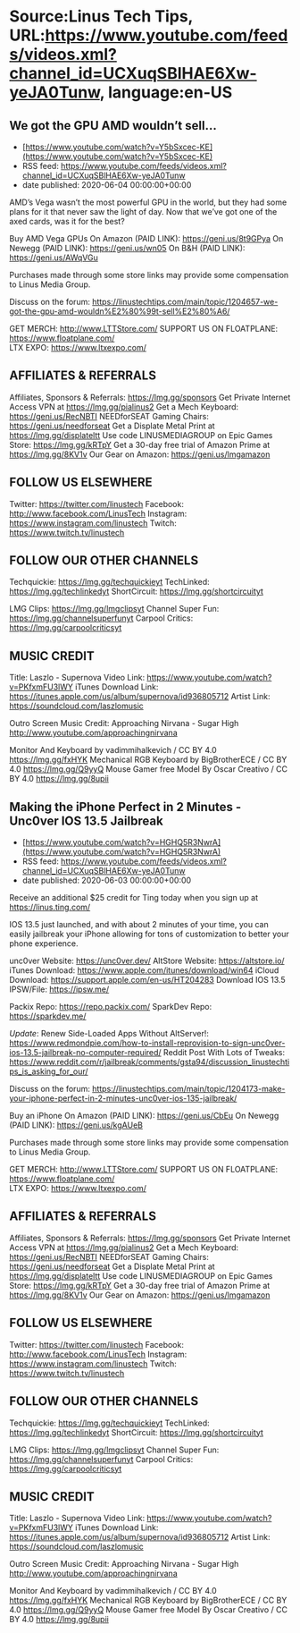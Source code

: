 # Source:Linus Tech Tips, URL:https://www.youtube.com/feeds/videos.xml?channel_id=UCXuqSBlHAE6Xw-yeJA0Tunw, language:en-US

## We got the GPU AMD wouldn’t sell…
 - [https://www.youtube.com/watch?v=Y5bSxcec-KE](https://www.youtube.com/watch?v=Y5bSxcec-KE)
 - RSS feed: https://www.youtube.com/feeds/videos.xml?channel_id=UCXuqSBlHAE6Xw-yeJA0Tunw
 - date published: 2020-06-04 00:00:00+00:00

AMD’s Vega wasn’t the most powerful GPU in the world, but they had some plans for it that never saw the light of day. Now that we’ve got one of the axed cards, was it for the best?

Buy AMD Vega GPUs
On Amazon (PAID LINK): https://geni.us/8t9GPya
On Newegg (PAID LINK): https://geni.us/wn05
On B&H (PAID LINK): https://geni.us/AWqVGu 

Purchases made through some store links may provide some compensation to Linus Media Group.

Discuss on the forum: https://linustechtips.com/main/topic/1204657-we-got-the-gpu-amd-wouldn%E2%80%99t-sell%E2%80%A6/


GET MERCH: http://www.LTTStore.com/
SUPPORT US ON FLOATPLANE: https://www.floatplane.com/  
LTX EXPO: https://www.ltxexpo.com/   

AFFILIATES & REFERRALS
---------------------------------------------------
Affiliates, Sponsors & Referrals: https://lmg.gg/sponsors
Get Private Internet Access VPN at https://lmg.gg/pialinus2
Get a Mech Keyboard: https://geni.us/RecNBTI
NEEDforSEAT Gaming Chairs: https://geni.us/needforseat
Get a Displate Metal Print at https://lmg.gg/displateltt
Use code LINUSMEDIAGROUP on Epic Games Store: https://lmg.gg/kRTpY
Get a 30-day free trial of Amazon Prime at https://lmg.gg/8KV1v
Our Gear on Amazon: https://geni.us/lmgamazon
 
FOLLOW US ELSEWHERE
---------------------------------------------------  
Twitter: https://twitter.com/linustech
Facebook: http://www.facebook.com/LinusTech
Instagram: https://www.instagram.com/linustech
Twitch: https://www.twitch.tv/linustech

FOLLOW OUR OTHER CHANNELS
---------------------------------------------------  
Techquickie: https://lmg.gg/techquickieyt
TechLinked: https://lmg.gg/techlinkedyt
ShortCircuit: https://lmg.gg/shortcircuityt

LMG Clips: https://lmg.gg/lmgclipsyt
Channel Super Fun: https://lmg.gg/channelsuperfunyt
Carpool Critics: https://lmg.gg/carpoolcriticsyt

MUSIC CREDIT
---------------------------------------------------  
Title: Laszlo - Supernova
Video Link: https://www.youtube.com/watch?v=PKfxmFU3lWY
iTunes Download Link: https://itunes.apple.com/us/album/supernova/id936805712
Artist Link: https://soundcloud.com/laszlomusic

Outro Screen Music Credit: Approaching Nirvana - Sugar High http://www.youtube.com/approachingnirvana

Monitor And Keyboard by vadimmihalkevich / CC BY 4.0 https://lmg.gg/fxHYK 
Mechanical RGB Keyboard by BigBrotherECE / CC BY 4.0 https://lmg.gg/Q9yyQ 
Mouse Gamer free Model By Oscar Creativo / CC BY 4.0 https://lmg.gg/8upii

## Making the iPhone Perfect in 2 Minutes  - Unc0ver IOS 13.5 Jailbreak
 - [https://www.youtube.com/watch?v=HGHQ5R3NwrA](https://www.youtube.com/watch?v=HGHQ5R3NwrA)
 - RSS feed: https://www.youtube.com/feeds/videos.xml?channel_id=UCXuqSBlHAE6Xw-yeJA0Tunw
 - date published: 2020-06-03 00:00:00+00:00

Receive an additional $25 credit for Ting today when you sign up at https://linus.ting.com/

IOS 13.5 just launched, and with about 2 minutes of your time, you can easily jailbreak your iPhone allowing for tons of customization to better your phone experience.

unc0ver Website: https://unc0ver.dev/
AltStore Website: https://altstore.io/
iTunes Download: https://www.apple.com/itunes/download/win64
iCloud Download: https://support.apple.com/en-us/HT204283
Download IOS 13.5 IPSW/File: https://ipsw.me/

Packix Repo: https://repo.packix.com/
SparkDev Repo: https://sparkdev.me/

*Update*: Renew Side-Loaded Apps Without AltServer!: https://www.redmondpie.com/how-to-install-reprovision-to-sign-unc0ver-ios-13.5-jailbreak-no-computer-required/
Reddit Post With Lots of Tweaks: https://www.reddit.com/r/jailbreak/comments/gsta94/discussion_linustechtips_is_asking_for_our/

Discuss on the forum: https://linustechtips.com/main/topic/1204173-make-your-iphone-perfect-in-2-minutes-unc0ver-ios-135-jailbreak/

Buy an iPhone
On Amazon (PAID LINK): https://geni.us/CbEu
On Newegg (PAID LINK): https://geni.us/kgAUeB

Purchases made through some store links may provide some compensation to Linus Media Group.

GET MERCH: http://www.LTTStore.com/
SUPPORT US ON FLOATPLANE: https://www.floatplane.com/  
LTX EXPO: https://www.ltxexpo.com/   

AFFILIATES & REFERRALS
---------------------------------------------------
Affiliates, Sponsors & Referrals: https://lmg.gg/sponsors
Get Private Internet Access VPN at https://lmg.gg/pialinus2
Get a Mech Keyboard: https://geni.us/RecNBTI
NEEDforSEAT Gaming Chairs: https://geni.us/needforseat
Get a Displate Metal Print at https://lmg.gg/displateltt
Use code LINUSMEDIAGROUP on Epic Games Store: https://lmg.gg/kRTpY
Get a 30-day free trial of Amazon Prime at https://lmg.gg/8KV1v
Our Gear on Amazon: https://geni.us/lmgamazon
 
FOLLOW US ELSEWHERE
---------------------------------------------------  
Twitter: https://twitter.com/linustech
Facebook: http://www.facebook.com/LinusTech
Instagram: https://www.instagram.com/linustech
Twitch: https://www.twitch.tv/linustech

FOLLOW OUR OTHER CHANNELS
---------------------------------------------------  
Techquickie: https://lmg.gg/techquickieyt
TechLinked: https://lmg.gg/techlinkedyt
ShortCircuit: https://lmg.gg/shortcircuityt

LMG Clips: https://lmg.gg/lmgclipsyt
Channel Super Fun: https://lmg.gg/channelsuperfunyt
Carpool Critics: https://lmg.gg/carpoolcriticsyt

MUSIC CREDIT
---------------------------------------------------  
Title: Laszlo - Supernova
Video Link: https://www.youtube.com/watch?v=PKfxmFU3lWY
iTunes Download Link: https://itunes.apple.com/us/album/supernova/id936805712
Artist Link: https://soundcloud.com/laszlomusic

Outro Screen Music Credit: Approaching Nirvana - Sugar High http://www.youtube.com/approachingnirvana

Monitor And Keyboard by vadimmihalkevich / CC BY 4.0 https://lmg.gg/fxHYK 
Mechanical RGB Keyboard by BigBrotherECE / CC BY 4.0 https://lmg.gg/Q9yyQ 
Mouse Gamer free Model By Oscar Creativo / CC BY 4.0 https://lmg.gg/8upii


